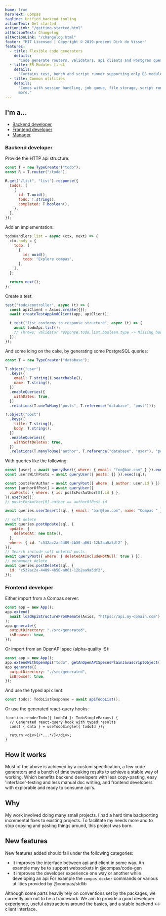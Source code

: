 ```yaml
---
home: true
heroText: Compas
tagline: Unified backend tooling
actionText: Get started
actionLink: "/getting-started.html"
altActionText: Changelog
altActionLink: "/changelog.html"
footer: "MIT Licensed | Copyright © 2019-present Dirk de Visser"
features:
  - title: Flexible code generators
    details:
      "Code generate routers, validators, api clients and Postgres queries."
  - title: ES Modules first
    details:
      "Contains test, bench and script runner supporting only ES modules."
  - title: Common utilities
    details:
      "Comes with session handling, job queue, file storage, script runner and
      more."
---
```


## I'm a...

- [Backend developer](/#backend-developer)
- [Frontend developer](/#frontend-developer)
- [Manager](/#todo)

### Backend developer

Provide the HTTP api structure:

```js
const T = new TypeCreator("todo");
const R = T.router("/todo");

R.get("/list", "list").response({
  todos: [
    {
      id: T.uuid(),
      todo: T.string(),
      completed: T.boolean(),
    },
  ],
});
```

Add an implementation:

```js
todoHandlers.list = async (ctx, next) => {
  ctx.body = {
    todo: [
      {
        id: uuid(),
        todo: "Explore compas",
      },
    ],
  };

  return next();
};
```

Create a test:

```js
test("todo/controller", async (t) => {
  const apiClient = Axios.create({});
  await createTestAppAndClient(app, apiClient);

  t.test("list conforms to response structure", async (t) => {
    await todoApi.list();
    // Throws: validator.response.todo.list.boolean.type -> Missing boolean value at '$.todo[0].completed'
  });
});
```

And some icing on the cake, by generating some PostgreSQL queries:

```js
const T = new TypeCreator("database");

T.object("user")
  .keys({
    email: T.string().searchable(),
    name: T.string(),
  })
  .enableQueries({
    withDates: true,
  })
  .relations(T.oneToMany("posts", T.reference("database", "post")));

T.object("post")
  .keys({
    title: T.string(),
    body: T.string(),
  })
  .enableQueries({
    withSoftDeletes: true,
  })
  .relations(T.manyToOne("author", T.reference("database", "user"), "posts"));
```

With queries like the following:

```js
const [user] = await queryUser({ where: { email: "foo@bar.com" } }).exec(sql);
const usersWithPosts = await queryUser({ posts: {} }).exec(sql);

const postsForAuthor = await queryPost({ where: { author: user.id } }).exe(sql);
const [authorOfPost] = await queryUser({
  viaPosts: { where: { id: postsForAuthor[0].id } },
}).exec(sql);
// postsForAuthor[0].author == authorOfPost.id

await queries.userInsert(sql, { email: "bar@foo.com", name: "Compas " });

// soft delete
await queries.postUpdate(sql, {
  update: {
    deletedAt: new Date(),
  },
  where: { id: "c532ac2a-4489-4b50-a061-12b2aa9a5df2" },
});
// Search include soft deleted posts
await queryPost({ where: { deletedAtIncludeNotNull: true } });
// permanent delete
await queries.postDelete(sql, {
  id: "c532ac2a-4489-4b50-a061-12b2aa9a5df2",
});
```

### Frontend developer

Either import from a Compas server:

```js
const app = new App();
app.extend(
  await loadApiStructureFromRemote(Axios, "https://api.my-domain.com"),
);
app.generate({
  outputDirectory: "./src/generated",
  isBrowser: true,
});
```

Or import from an OpenAPI spec (alpha-quality :S):

```js
const app = new App();
app.extendWithOpenApi("todo", getAnOpenAPISpecAsPlainJavascriptObject());
app.generate({
  outputDirectory: "./src/generated",
  isBrowser: true,
});
```

And use the typed api client:

```ts
const todos: TodoListResponse = await apiTodoList();
```

Or use the generated react-query hooks:

```tsx
function renderTodo({ todoId }: TodoSingleParams) {
  // Generated react-query hook with typed results
  const { data } = useTodoSingle({ todoId });

  return <div>{/*...*/}</div>;
}
```

## How it works

Most of the above is achieved by a custom specification, a few code generators
and a bunch of time tweaking results to achieve a stable way of working. Which
benefits backend developers with less copy-pasting, easy 'interface'-testing and
less manual doc writing, and frontend developers with explorable and ready to
consume api's.

## Why

My work involved doing many small projects. I had a hard time backporting
incremental fixes to existing projects. To facilitate my needs more and to stop
copying and pasting things around, this project was born.

## New features

New features added should fall under the following categories:

- It improves the interface between api and client in some way. An example may
  be to support websockets in @compas/code-gen
- It improves the developer experience one way or another while developing an
  api For example the `compas docker` commands or various utilities provided by
  @compas/stdlib

Although some parts heavily rely on conventions set by the packages, we
currently aim not to be a framework. We aim to provide a good developer
experience, useful abstractions around the basics, and a stable backend <->
client interface.
